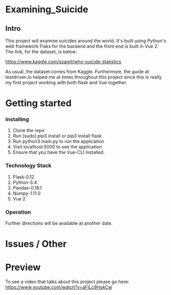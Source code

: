 # Examining_Suicide
## Intro

This project will examine suicides around the world. It's built using Python's web
framework Flaks for the backend and the front end is built in Vue 2. The link,
for the dataset, is below:

https://www.kaggle.com/szamil/who-suicide-statistics

As usual, the dataset comes from Kaggle. Furthermore, the guide at testdriven.io
helped me at times throughout this project since this is really my first project
working with both flask and Vue together.


# Getting started
### Installing

1. Clone the repo
2. Run [sudo] pip3 install or pip3 install flask
3. Run python3 main.py to run the application
4. Visit localhost:5000 to see the application
5. Ensure that you have the Vue-CLI installed.

### Technology Stack

1. Flask-0.12
2. Python-3.4
3. Pandas-0.18.1
4. Numpy-1.11.0
5. Vue 2

### Operation

Further directions will be available at another date.

# Issues / Other


# Preview

To see a video that talks about this project please go here: https://www.youtube.com/watch?v=aFjLc9HokCw

